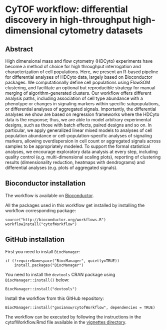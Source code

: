 # CyTOF workflow: differential discovery in high-throughput high-dimensional cytometry datasets

## Abstract

High dimensional mass and flow cytometry (HDCyto) experiments have become a
method of choice for high throughput interrogation and characterization of cell
populations. Here, we present an R-based pipeline for differential analyses of
HDCyto data, largely based on Bioconductor packages. We computationally define
cell populations using FlowSOM clustering, and facilitate an optional but
reproducible strategy for manual merging of algorithm-generated clusters. Our
workflow offers different analysis paths, including association of cell type
abundance with a phenotype or changes in signaling markers within specific
subpopulations, or differential analyses of aggregated signals. Importantly,
the differential analyses we show are based on regression frameworks where the
HDCyto data is the response; thus, we are able to model arbitrary experimental
designs, such as those with batch effects, paired designs and so on. In
particular, we apply generalized linear mixed models to analyses of cell
population abundance or cell-population-specific analyses of signaling markers,
allowing overdispersion in cell count or aggregated signals across samples to
be appropriately modeled. To support the formal statistical analyses, we
encourage exploratory data analysis at every step, including quality control
(e.g. multi-dimensional scaling  plots), reporting of clustering results
(dimensionality reduction, heatmaps with dendrograms) and differential analyses
(e.g. plots of aggregated signals).

## Bioconductor installation

The workflow is available on
[Bioconductor](https://www.bioconductor.org/help/workflows/cytofWorkflow/).

All the packages used in this workflow get installed by installing the workflow
corresponding package:

```{r}
source("http://bioconductor.org/workflows.R")
workflowInstall("cytofWorkflow")
```

## GitHub installation

First you need to install `BiocManager`:

```
if (!requireNamespace("BiocManager", quietly=TRUE))
    install.packages("BiocManager")
```

You need to install the `devtools` CRAN package using `BiocManager::install()`
below:

```
BiocManager::install("devtools")
```

Install the workflow from this GitHub repository:

```
BiocManager::install("gosianow/cytofWorkflow", dependencies = TRUE)
```

The workflow can be executed by following the instructions in the
cytofWorkflow.Rmd file available in the
[vignettes directory](https://github.com/gosianow/cytofWorkflow/blob/master/vignettes/cytofWorkflow.Rmd).